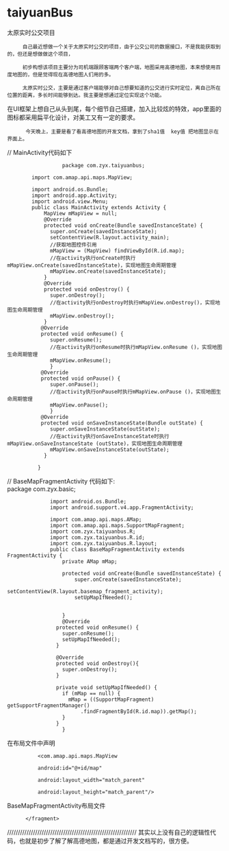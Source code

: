 # taiyuanBus
太原实时公交项目

         自己最近想做一个关于太原实时公交的项目，由于公交公司的数据接口，不是我能获取到的，但还是想做做这个项目，
         
         初步构想该项目主要分为司机端跟顾客端两个客户端，地图采用高德地图，本来想使用百度地图的，但是觉得现在高德地图人们用的多。
         
         太原实时公交，主要是通过客户端能够对自己想要知道的公交进行实时定位，离自己所在位置的距离，多长时间能够到达。我主要是想通过定位实现这个功能。
         
 在UI框架上想自己从头到尾，每个细节自己搭建，加入比较炫的特效，app里面的图标都采用扁平化设计，对美工又有一定的要求。
 
          今天晚上，主要是看了看高德地图的开发文档，拿到了sha1值  key值 把地图显示在界面上。
          
 // MainActivity代码如下
         
                      package com.zyx.taiyuanbus;

            import com.amap.api.maps.MapView;

            import android.os.Bundle;
            import android.app.Activity;
            import android.view.Menu;
            public class MainActivity extends Activity {
                MapView mMapView = null;
                @Override
                protected void onCreate(Bundle savedInstanceState) {
                  super.onCreate(savedInstanceState);
                  setContentView(R.layout.activity_main);
                  //获取地图控件引用
                  mMapView = (MapView) findViewById(R.id.map);
                  //在activity执行onCreate时执行mMapView.onCreate(savedInstanceState)，实现地图生命周期管理
                  mMapView.onCreate(savedInstanceState);
                }
                @Override
                protected void onDestroy() {
                  super.onDestroy();
                  //在activity执行onDestroy时执行mMapView.onDestroy()，实现地图生命周期管理
                  mMapView.onDestroy();
                }
               @Override
               protected void onResume() {
                  super.onResume();
                  //在activity执行onResume时执行mMapView.onResume ()，实现地图生命周期管理
                  mMapView.onResume();
                  }
               @Override
               protected void onPause() {
                  super.onPause();
                  //在activity执行onPause时执行mMapView.onPause ()，实现地图生命周期管理
                  mMapView.onPause();
                  }
               @Override
               protected void onSaveInstanceState(Bundle outState) {
                  super.onSaveInstanceState(outState);
                  //在activity执行onSaveInstanceState时执行mMapView.onSaveInstanceState (outState)，实现地图生命周期管理
                  mMapView.onSaveInstanceState(outState);
                }

              }
// BaseMapFragmentActivity  代码如下:         
                               package com.zyx.basic;

                  import android.os.Bundle;
                  import android.support.v4.app.FragmentActivity;

                  import com.amap.api.maps.AMap;
                  import com.amap.api.maps.SupportMapFragment;
                  import com.zyx.taiyuanbus.R;
                  import com.zyx.taiyuanbus.R.id;
                  import com.zyx.taiyuanbus.R.layout;
                  public class BaseMapFragmentActivity extends FragmentActivity {
                      private AMap mMap;

                      protected void onCreate(Bundle savedInstanceState) {
                          super.onCreate(savedInstanceState);
                          setContentView(R.layout.basemap_fragment_activity);
                          setUpMapIfNeeded();


                      }
                      @Override
                    protected void onResume() {
                      super.onResume();
                      setUpMapIfNeeded();
                    }

                    @Override
                    protected void onDestroy(){
                      super.onDestroy();
                    }

                    private void setUpMapIfNeeded() {
                      if (mMap == null) {
                        mMap = ((SupportMapFragment) getSupportFragmentManager()
                            .findFragmentById(R.id.map)).getMap();
                      }
                    }
                      }

    
在布局文件中声明

              <com.amap.api.maps.MapView

              android:id="@+id/map"

              android:layout_width="match_parent"

              android:layout_height="match_parent"/>

BaseMapFragmentActivity布局文件
              <fragment 
              android:id="@+id/map" 
              android:layout_width="match_parent" 
              android:layout_height="match_parent" 
              class="com.amap.api.maps.SupportMapFragment">

          </fragment>

////////////////////////////////////////////////////////////
      其实以上没有自己的逻辑性代码，也就是初步了解了解高德地图，都是通过开发文档写的，很方便。































